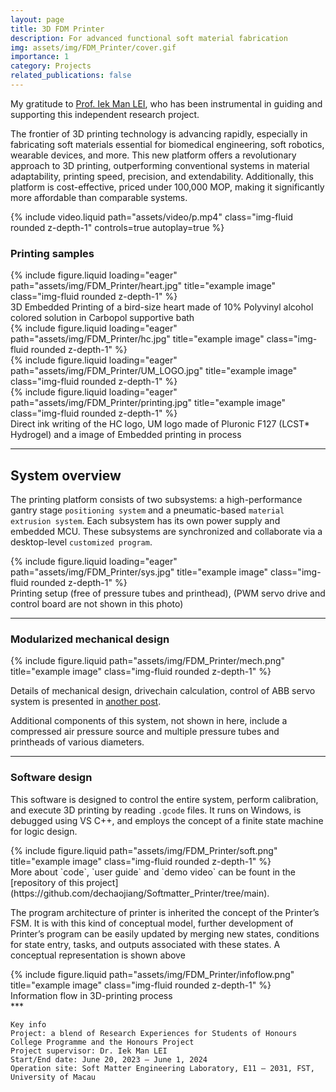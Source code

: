 ```yaml
---
layout: page
title: 3D FDM Printer
description: For advanced functional soft material fabrication
img: assets/img/FDM_Printer/cover.gif
importance: 1
category: Projects
related_publications: false
---
```


My gratitude to [Prof. Iek Man LEI](https://www.fst.um.edu.mo/people/ieklei/), who has been instrumental in guiding and supporting this independent research project.

The frontier of 3D printing technology is advancing rapidly, especially in fabricating soft materials essential for biomedical engineering, soft robotics, wearable devices, and more. This new platform offers a revolutionary approach to 3D printing, outperforming conventional systems in material adaptability, printing speed, precision, and extendability. Additionally, this platform is cost-effective, priced under 100,000 MOP, making it significantly more affordable than comparable systems.

<!-- To give your project a background in the portfolio page, just add the img tag to the front matter like so:

    ---
    layout: page
    title: project
    description: a project with a background image
    img: /assets/img/12.jpg
    --- -->

<div class="row mt-3">
    <div class="col-sm mt-3 mt-md-0">
        {% include video.liquid path="assets/video/p.mp4" class="img-fluid rounded z-depth-1" controls=true autoplay=true %}
    </div>
</div>
<div class="caption">

</div>

### Printing samples

<div class="row">
    <div class="col-sm mt-3 mt-md-0">
        {% include figure.liquid loading="eager" path="assets/img/FDM_Printer/heart.jpg" title="example image" class="img-fluid rounded z-depth-1" %}
    </div>
</div>
<div class="caption">
    3D Embedded Printing of a bird-size heart made of 10% Polyvinyl alcohol colored solution in Carbopol supportive bath
</div>

<div class="row">
    <div class="col-sm mt-3 mt-md-0">
        {% include figure.liquid loading="eager" path="assets/img/FDM_Printer/hc.jpg" title="example image" class="img-fluid rounded z-depth-1" %}
    </div>
    <div class="col-sm mt-3 mt-md-0">
        {% include figure.liquid loading="eager" path="assets/img/FDM_Printer/UM_LOGO.jpg" title="example image" class="img-fluid rounded z-depth-1" %}
    </div>
    <div class="col-sm mt-3 mt-md-0">
        {% include figure.liquid loading="eager" path="assets/img/FDM_Printer/printing.jpg" title="example image" class="img-fluid rounded z-depth-1" %}
    </div>
</div>

<div class="caption">
    Direct ink writing of the HC logo, UM logo made of Pluronic F127 (LCST* Hydrogel) and a image of Embedded printing in process
</div>

***

## System overview

The printing platform consists of two subsystems: a high-performance gantry stage `positioning system` and a pneumatic-based `material extrusion system`. Each subsystem has its own power supply and embedded MCU. These subsystems are synchronized and collaborate via a desktop-level `customized program`.

<div class="row">
    <div class="col-sm mt-3 mt-md-0">
        {% include figure.liquid loading="eager" path="assets/img/FDM_Printer/sys.jpg" title="example image" class="img-fluid rounded z-depth-1" %}
    </div>
</div>
<div class="caption">
    Printing setup (free of pressure tubes and printhead),   (PWM servo drive and control board are not shown in this photo)
</div>

***

### Modularized mechanical design
<div class="row justify-content-sm-center">
    <div class="col-sm mt-3 mt-md-0">
        {% include figure.liquid path="assets/img/FDM_Printer/mech.png" title="example image" class="img-fluid rounded z-depth-1" %}
    </div>
</div>

Details of mechanical design, drivechain calculation, control of ABB servo system is presented in [another post](). 

Additional components of this system, not shown in here, include a compressed air pressure source and multiple pressure tubes and printheads of various diameters.

***

### Software design

This software is designed to control the entire system, perform calibration, and execute 3D printing by reading `.gcode` files. It runs on Windows, is debugged using VS C++, and employs the concept of a finite state machine for logic design.
<div class="row justify-content-sm-center">
    <div class="col-sm mt-3 mt-md-0">
        {% include figure.liquid path="assets/img/FDM_Printer/soft.png" title="example image" class="img-fluid rounded z-depth-1" %}
    </div>
</div>
More about `code`, `user guide` and `demo video` can be fount in the [repository of this project](https://github.com/dechaojiang/Softmatter_Printer/tree/main).

The program architecture of printer is inherited the concept of the Printer’s FSM. It is with this kind of conceptual model, further development of Printer’s program can be easily updated by merging new states, conditions for state entry, tasks, and outputs associated with these states. A conceptual representation is shown above

<div class="row justify-content-sm-center">
    <div class="col-sm mt-3 mt-md-0">
        {% include figure.liquid path="assets/img/FDM_Printer/infoflow.png" title="example image" class="img-fluid rounded z-depth-1" %}
    </div>
</div>
<div class="caption">
    Information flow in 3D-printing process
</div>
***


    
    Key info
    Project: a blend of Research Experiences for Students of Honours College Programme and the Honours Project
    Project supervisor: Dr. Iek Man LEI
    Start/End date: June 20, 2023 – June 1, 2024
    Operation site: Soft Matter Engineering Laboratory, E11 – 2031, FST, University of Macau